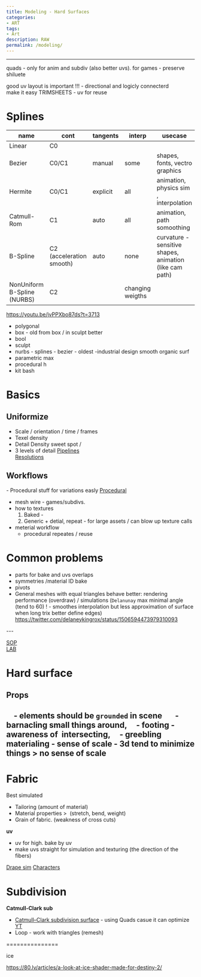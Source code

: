 ```yaml
---
title: Modeling - Hard Surfaces
categories:
- ART
tags:
- Art
description: RAW
permalink: /modeling/
---
```


------------
quads - only for anim and subdiv (also better uvs).
for games - preserve shiluete

good uv layout is important !!!   - directional and logicly connecterd  
make it easy
TRIMSHEETS - uv for reuse

# Splines

|name |cont|tangents|interp|usecase|
|-|-|-|-|-|
|Linear | C0 |
|Bezier | C0/C1 | manual | some | shapes, fonts, vectro graphics
|Hermite | C0/C1 | explicit  | all | animation, physics sim , interpolation
|Catmull-Rom | C1 | auto | all | animation, path somoothing
|B-Spline | C2 (acceleration smooth)| auto | none | curvature -sensitive shapes, animation (like cam path)
|NonUniform B-Spline (NURBS) | C2 | |changing weigths

https://youtu.be/jvPPXbo87ds?t=3713



- polygonal
- box - old from box / in sculpt better
- bool
- sculpt
- nurbs - splines - bezier - oldest -industrial design smooth organic surf
- parametric max
- procedural h
- kit bash

# Basics

## Uniformize
- Scale  / orientation / time / frames
- Texel density
- Detail Density sweet spot / 
- 3 levels of detail 
[Pipelines](/pipes/)   
[Resolutions](/res/)    

## Workflows

- Procedural stuff for variations easly  [Procedural](/procedural/)      
- mesh wire -  games/subdivs.
-  how to textures
    1. Baked -
    2. Generic + detial, repeat - for large assets / can blow up texture calls
- meterial workflow
    - procedural repeates / reuse


# Common problems
- parts for bake and uvs overlaps
- symmetries
/material ID bake
- pivots        
- General meshes with equal triangles behave better: rendering performance (overdraw) / simulations (`Delanunay` max minimal angle (tend to 60) ! - smoothes interpolation but less approximation of surface when long trix better define edges)
https://twitter.com/delaneykingrox/status/1506594473979310093

---        


[SOP](/sop/)   
[LAB](/lab/)   

# Hard surface

## Props
    - elements should be `grounded` in scene  
    - barnacling small things around,
    - footing - awareness of  intersecting,
    - greebling materialing
    - sense of scale - 3d tend to minimize things > no sense of scale
---

# Fabric
Best simulated

- Tailoring (amount of material)  
- Material properties >  (stretch, bend, weight)    
- Grain of fabric. (weakness of cross cuts)  

**uv**
- uv for high. bake by uv
- make uvs straight for simulation and texturing (the direction of the fibers)

[Drape sim](/vellum/)
[Characters](/characters/)


# Subdivision

**Catmull-Clark sub**
- [Catmull–Clark subdivision surface](https://www.sidefx.com/tutorials/pragmatic-vex-1-limit-surface-sampling-introduction-opensubdiv-patches/) - using Quads casue it can optimize [YT](https://youtu.be/vTm-q-Ff7qU)
- Loop - work with triangles (remesh)








===============

ice

https://80.lv/articles/a-look-at-ice-shader-made-for-destiny-2/
